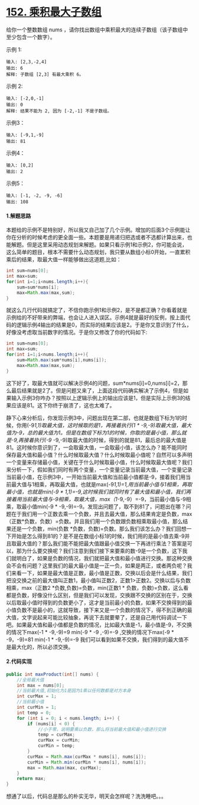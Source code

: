 # [152. 乘积最大子数组](https://leetcode-cn.com/problems/maximum-product-subarray/)

给你一个整数数组 nums ，请你找出数组中乘积最大的连续子数组（该子数组中至少包含一个数字）。

示例 1:

```
输入: [2,3,-2,4]
输出: 6
解释: 子数组 [2,3] 有最大乘积 6。
```

示例 2:

```
输入: [-2,0,-1]
输出: 0
解释: 结果不能为 2, 因为 [-2,-1] 不是子数组。
```

示例3：

```
输入: [-9,1,-9]
输出: 81
```

示例4：

```
输入: [0,2]
输出: 2
```

示例5：

```
输入: [-1, -2, -9, -6]
输出: 108
```

#### 1.解题思路

本题给的示例不是特别好，所以我又自己加了几个示例。增加的后面3个示例能让你在分析的时候考虑的更全面一些。本题要是用递归把选或者不选都计算出来，也能解题。但是这里采用动态规划来解题。如果只看示例1和示例2，你可能会说，这么简单的题目，根本不需要什么动态规划，我只要从数组小标0开始，一直累积乘后的结果，取最大值一样能够做出这道题,比如：

```java
int sum=nums[0];
int max=sum;
for(int i=1;i<nums.length;i++){
	sum=sum*nums[i];
    max=Math.max(max,sum);
}
```

就这么几行代码就搞定了，不信你跑示例1和示例2，是不是都正确？你看着就是示例给的不好带来的弊端，也会让人进入误区。示例4就是最好的反例，按上面代码的逻辑示例4输出的结果是0，而实际的结果应该是2。于是你又意识到了什么，好像没考虑取当前数字的情况。于是你又修改了你的代码如下:

```java
int sum=nums[0];
int max=sum;
for(int i=1;i<nums.length;i++){
	sum=Math.max(sum*nums[i],nums[i]);
    max=Math.max(max,sum);
}
```

这下好了，取最大值就可以解决示例4的问题，sum*nums[i]=0,nums[i]=2，那么最后结果就是2了。但是问题又来了，上面这段代码确实解决了示例4，但是如果输入示例3你咋办？按照以上逻辑示例上的输出应该是1，但是实际上示例3的结果应该是81。这下你终于崩溃了，这也太难了。

​	静下心来分析后，你发现示例3中，问题出现在第二部，也就是数组下标为1的时候，你用(-9*1,1)取最大值，这时候取的是1，再接着执行(1 * -9,-9)取最大值，最大值为-9，总的最大值为1。但是在数组下标为1的时候，你取的是最小值，那么就是-9,再接着执行(-9* -9,-9)取最大值的时候，得到的就是81，最后总的最大值是81。这时候你意识到了，一会取最大值，一会取最小值，该怎么办？能不能同时保存最大值和最小值？什么时候取最大值？什么时候取最小值呢？自然可以多声明一个变量来存储最小值，关键在于什么时候取最小值，什么时候取最大值呢？我们来分析一下，假如我们同时有两个变量，一个变量记录当前最大值，一个变量记录当前最小值，在示例3中，一开始当前最大值和当前最小值都是-9，接着我们用当前最大值与1相乘，再取最大值，也就是max(-9*1,1)=1,用当前最小值与1相乘，再取最小值，也就是min(-9 * 1,1)=-9,这时候我们就同时有了最大值和最小值，我们再接着用当前最大值与-9相乘，取最大值，max（1*-9,-9）=-9，当前最小值与-9相乘，取最小值min(-9 * -9,-9)=-9。发现出问题了，取不到81了，问题出在哪？问题在于我们用一个正数去乘一个负数，并且去最大值，那么结果肯定是负数，max（正数*负数，负数）=负数。并且我们用一个负数跟负数相乘取最小值，那么结果还是一个负数，min(负数 *负数，负数)=负数。那么我们该怎么办？我们回想一下开始是怎么得到81的？是不是在数组小标1的时候，我们用的是最小值去乘-9并且取最大值的？那么我们能不能把最大值跟最小值交换一下再进行乘法？答案是可以，那为什么要交换呢？我们注意到我们接下来要乘的数-9是一个负数，这下我们就明白了，如果是负数的情况，我们就把最大值和最小值进行交换。那这种交换会不会有问题？这里我们的最大最小值是一正一负，如果是两正，或者两负呢？我们来看一下，如果是最大值是正数，最小值是正数，交换以后会是什么结果，我们把没交换之前的最大值叫正数1，最小值叫正数2，正数1>正数2。交换以后与负数相乘，max（正数2 *负数,负数)=负数，min(正数1 * 负数，负数)=负数，这么看都是负数，好像没什么区别，但是我们可以发现，交换跟不交换的区别在于，交换以后取最小值时得到的负数更小了，这才是当前最小的负数，如果不交换得到的最小值负数不是最小的，这就导致，接下来又是一个负数的情况下，得不到正确的最大值，文字说起来可能比较抽象，再说下去就要晕了，还是自己用代码调试一下吧。如果最大值和最小值都是负数的情况，比如最大值是-1，最小值是-9，不交换的情况下max(-1 * -9,-9)=9 min(-9 * -9 ,-9)=-9 ,交换的情况下max(-9 * -9，-9)=81 min(-1 * -9,-9)=-9 我们可以看到如果不交换，我们得到的最大值不是最大化的，所以必须交换。

#### 2.代码实现

```java
public int maxProduct(int[] nums) {
    //全局最大值
    int max = nums[0];
    //当前最大值,初始化为1是因为1乘以任何数都是对方本身
    int curMax = 1;
    //当前最小值
    int curMin = 1;
    int temp = 0;
    for (int i = 0; i < nums.length; i++) {
        if (nums[i] < 0) {
            //小于零，说明要乘以负数，那么将当前最大值和最小值进行交换
            temp = curMax;
            curMax = curMin;
            curMin = temp;
        }
        curMax = Math.max(curMax * nums[i], nums[i]);
        curMin = Math.min(curMin * nums[i], nums[i]);
        max = Math.max(max, curMax);
    }
    return max;
}
```

想通了以后，代码总是那么的朴实无华，明天会怎样呢？洗洗睡吧。。。